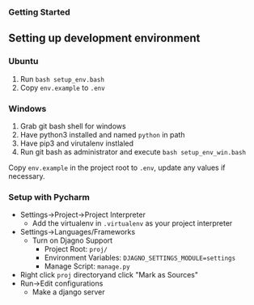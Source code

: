 ### Getting Started

## Setting up development environment

### Ubuntu
1. Run `bash setup_env.bash`
2. Copy `env.example` to `.env`

### Windows
1. Grab git bash shell for windows
2. Have python3 installed and named `python` in path
3. Have pip3 and virutalenv instlaled
4. Run git bash as administrator and execute `bash setup_env_win.bash`


Copy `env.example` in the project root to `.env`, update any values if necessary.


### Setup with Pycharm
* Settings->Project->Project Interpreter
  * Add the virtualenv in `.virtualenv` as your project interpreter
* Settings->Languages/Frameworks
  * Turn on Djagno Support 
    * Project Root: `proj/`
    * Environment Variables: `DJAGNO_SETTINGS_MODULE=settings`
    * Manage Script: `manage.py`
* Right click `proj` directoryand click "Mark as Sources"
* Run->Edit configurations
  * Make a django server

 


